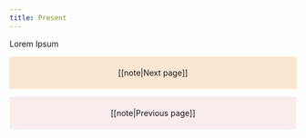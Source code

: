 ```yaml
---
title: Present
---
```

Lorem Ipsum

<p style="text-align: center; background-color: #fae6d1; padding: 20px">[[note|Next page]]</p>
<p style="text-align: center; background-color: #f9ecec; padding: 20px">[[note|Previous page]]</p>